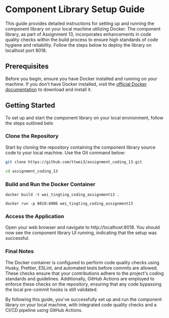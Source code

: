 # Component Library Setup Guide

This guide provides detailed instructions for setting up and running the component library on your local machine utilizing Docker. The component library, as part of Assignment 13, incorporates enhancements in code quality checks within the build process to ensure high standards of code hygiene and reliability. Follow the steps below to deploy the library on localhost port 8018.

## Prerequisites

Before you begin, ensure you have Docker installed and running on your machine. If you don't have Docker installed, visit the [official Docker documentation](https://docs.docker.com/get-docker/) to download and install it.

## Getting Started

To set up and start the component library on your local environment, follow the steps outlined belo

### Clone the Repository

Start by cloning the repository containing the component library source code to your local machine. Use the Git command below:

```bash
git clone https://github.com/ttwei3/assignment_coding_13.git

cd assignment_coding_13
```
### Build and Run the Docker Container
```
docker build -t wei_tingting_coding_assignment13 .

docker run -p 8018:6006 wei_tingting_coding_assignment13
```
### Access the Application

Open your web browser and navigate to http://localhost:8018. You should now see the component library UI running, indicating that the setup was successful.

### Final Notes

The Docker container is configured to perform code quality checks using Husky, Prettier, ESLint, and automated tests before commits are allowed. These checks ensure that your contributions adhere to the project's coding standards and guidelines. Additionally, GitHub Actions are employed to enforce these checks on the repository, ensuring that any code bypassing the local pre-commit hooks is still validated.

By following this guide, you've successfully set up and run the component library on your local machine, with integrated code quality checks and a CI/CD pipeline using GitHub Actions.
